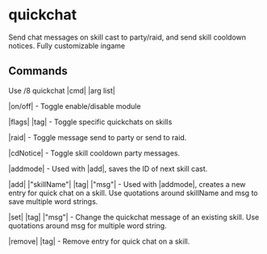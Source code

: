 # quickchat
Send chat messages on skill cast to party/raid, and send skill cooldown notices. Fully customizable ingame

## Commands

Use /8 quickchat |cmd| |arg list|

|on/off| - Toggle enable/disable module

|flags| |tag| - Toggle specific quickchats on skills

|raid| - Toggle message send to party or send to raid.

|cdNotice| - Toggle skill cooldown party messages.

|addmode| - Used with |add|, saves the ID of next skill cast.

|add| |"skillName"| |tag| |"msg"| - Used with |addmode|, creates a new entry for quick chat on a skill. Use quotations around skillName and msg to save multiple word strings.

|set| |tag| |"msg"| - Change the quickchat message of an existing skill. Use quotations around msg for multiple word string.

|remove| |tag| - Remove entry for quick chat on a skill.
